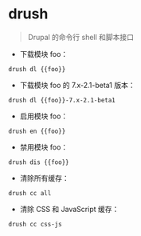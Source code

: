 # drush

> Drupal 的命令行 shell 和脚本接口

- 下载模块 foo：

`drush dl {{foo}}`

- 下载模块 foo 的 7.x-2.1-beta1 版本：

`drush dl {{foo}}-7.x-2.1-beta1`

- 启用模块 foo：

`drush en {{foo}}`

- 禁用模块 foo：

`drush dis {{foo}}`

- 清除所有缓存：

`drush cc all`

- 清除 CSS 和 JavaScript 缓存：

`drush cc css-js`

[#]: contributors: ([潘潘]，[6 °分离]，[徐律])